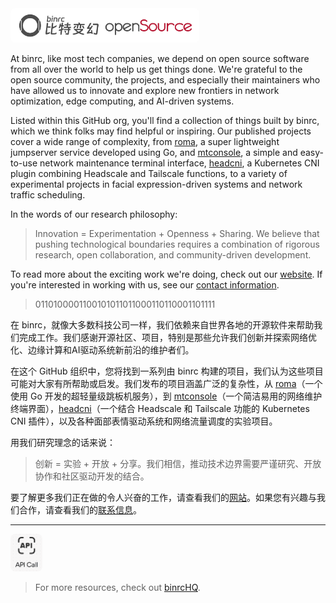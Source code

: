 <img alt="binrc open source logo" src="assets/logo_binrc_long_opensource.jpg" height="45" style="background:#FFF;padding:5px;border-radius:8px;">

At binrc, like most tech companies, we depend on open source software from all over the world to help us get things done. We're grateful to the open source community, the projects, and especially their maintainers who have allowed us to innovate and explore new frontiers in network optimization, edge computing, and AI-driven systems.

Listed within this GitHub org, you'll find a collection of things built by binrc, which we think folks may find helpful or inspiring. Our published projects cover a wide range of complexity, from [roma](https://github.com/binrchq/roma), a super lightweight jumpserver service developed using Go, and [mtconsole](https://github.com/binrchq/mtconsole), a simple and easy-to-use network maintenance terminal interface, [headcni](https://github.com/binrchq/headcni), a Kubernetes CNI plugin combining Headscale and Tailscale functions, to a variety of experimental projects in facial expression-driven systems and network traffic scheduling.

In the words of our research philosophy:

>Innovation = Experimentation + Openness + Sharing. We believe that pushing technological boundaries requires a combination of rigorous research, open collaboration, and community-driven development.

To read more about the exciting work we're doing, check out our [website](https://www.binrc.com). If you're interested in working with us, see our [contact information](mailto:hello@binrc.com).


>0110100001100101011011000110110001101111

在 binrc，就像大多数科技公司一样，我们依赖来自世界各地的开源软件来帮助我们完成工作。我们感谢开源社区、项目，特别是那些允许我们创新并探索网络优化、边缘计算和AI驱动系统新前沿的维护者们。

在这个 GitHub 组织中，您将找到一系列由 binrc 构建的项目，我们认为这些项目可能对大家有所帮助或启发。我们发布的项目涵盖广泛的复杂性，从 [roma](https://github.com/binrchq/roma)（一个使用 Go 开发的超轻量级跳板机服务），到 [mtconsole](https://github.com/binrchq/mtconsole)（一个简洁易用的网络维护终端界面），[headcni](https://github.com/binrchq/headcni)（一个结合 Headscale 和 Tailscale 功能的 Kubernetes CNI 插件），以及各种面部表情驱动系统和网络流量调度的实验项目。

用我们研究理念的话来说：

>创新 = 实验 + 开放 + 分享。我们相信，推动技术边界需要严谨研究、开放协作和社区驱动开发的结合。

要了解更多我们正在做的令人兴奋的工作，请查看我们的[网站](https://www.binrc.com)。如果您有兴趣与我们合作，请查看我们的[联系信息](mailto:hello@binrc.com)。

---

[<img alt="binrc api" src="assets/api.png" height="60" style="border-radius:8px;">](https://github.com/binrcapi)

>For more resources, check out [binrcHQ](https://github.com/binrchq).
